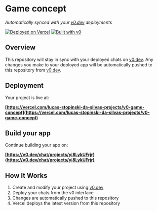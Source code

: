 # Game concept

*Automatically synced with your [v0.dev](https://v0.dev) deployments*

[![Deployed on Vercel](https://img.shields.io/badge/Deployed%20on-Vercel-black?style=for-the-badge&logo=vercel)](https://vercel.com/lucas-stopinski-da-silvas-projects/v0-game-concept)
[![Built with v0](https://img.shields.io/badge/Built%20with-v0.dev-black?style=for-the-badge)](https://v0.dev/chat/projects/yi8LykUFrjr)

## Overview

This repository will stay in sync with your deployed chats on [v0.dev](https://v0.dev).
Any changes you make to your deployed app will be automatically pushed to this repository from [v0.dev](https://v0.dev).

## Deployment

Your project is live at:

**[https://vercel.com/lucas-stopinski-da-silvas-projects/v0-game-concept](https://vercel.com/lucas-stopinski-da-silvas-projects/v0-game-concept)**

## Build your app

Continue building your app on:

**[https://v0.dev/chat/projects/yi8LykUFrjr](https://v0.dev/chat/projects/yi8LykUFrjr)**

## How It Works

1. Create and modify your project using [v0.dev](https://v0.dev)
2. Deploy your chats from the v0 interface
3. Changes are automatically pushed to this repository
4. Vercel deploys the latest version from this repository